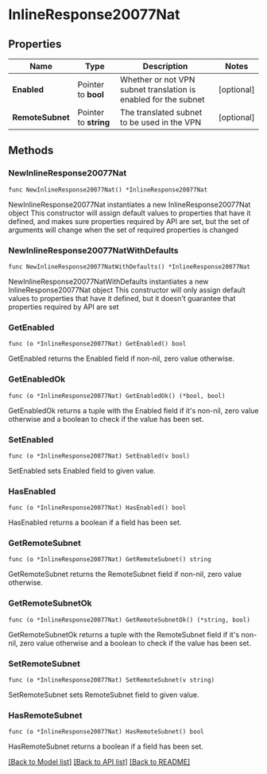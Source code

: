 # InlineResponse20077Nat

## Properties

Name | Type | Description | Notes
------------ | ------------- | ------------- | -------------
**Enabled** | Pointer to **bool** | Whether or not VPN subnet translation is enabled for the subnet | [optional] 
**RemoteSubnet** | Pointer to **string** | The translated subnet to be used in the VPN | [optional] 

## Methods

### NewInlineResponse20077Nat

`func NewInlineResponse20077Nat() *InlineResponse20077Nat`

NewInlineResponse20077Nat instantiates a new InlineResponse20077Nat object
This constructor will assign default values to properties that have it defined,
and makes sure properties required by API are set, but the set of arguments
will change when the set of required properties is changed

### NewInlineResponse20077NatWithDefaults

`func NewInlineResponse20077NatWithDefaults() *InlineResponse20077Nat`

NewInlineResponse20077NatWithDefaults instantiates a new InlineResponse20077Nat object
This constructor will only assign default values to properties that have it defined,
but it doesn't guarantee that properties required by API are set

### GetEnabled

`func (o *InlineResponse20077Nat) GetEnabled() bool`

GetEnabled returns the Enabled field if non-nil, zero value otherwise.

### GetEnabledOk

`func (o *InlineResponse20077Nat) GetEnabledOk() (*bool, bool)`

GetEnabledOk returns a tuple with the Enabled field if it's non-nil, zero value otherwise
and a boolean to check if the value has been set.

### SetEnabled

`func (o *InlineResponse20077Nat) SetEnabled(v bool)`

SetEnabled sets Enabled field to given value.

### HasEnabled

`func (o *InlineResponse20077Nat) HasEnabled() bool`

HasEnabled returns a boolean if a field has been set.

### GetRemoteSubnet

`func (o *InlineResponse20077Nat) GetRemoteSubnet() string`

GetRemoteSubnet returns the RemoteSubnet field if non-nil, zero value otherwise.

### GetRemoteSubnetOk

`func (o *InlineResponse20077Nat) GetRemoteSubnetOk() (*string, bool)`

GetRemoteSubnetOk returns a tuple with the RemoteSubnet field if it's non-nil, zero value otherwise
and a boolean to check if the value has been set.

### SetRemoteSubnet

`func (o *InlineResponse20077Nat) SetRemoteSubnet(v string)`

SetRemoteSubnet sets RemoteSubnet field to given value.

### HasRemoteSubnet

`func (o *InlineResponse20077Nat) HasRemoteSubnet() bool`

HasRemoteSubnet returns a boolean if a field has been set.


[[Back to Model list]](../README.md#documentation-for-models) [[Back to API list]](../README.md#documentation-for-api-endpoints) [[Back to README]](../README.md)


